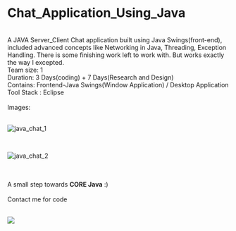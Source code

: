 # Chat_Application_Using_Java
<br>
A JAVA Server_Client Chat application built using Java Swings(front-end), included advanced concepts like Networking in Java, Threading, Exception Handling. There is some finishing work left to work with. But works exactly the way I excepted. 
<br>
Team size: 1
<br>
Duration: 3 Days(coding) + 7 Days(Research and Design)
<br>
Contains: Frontend-Java Swings(Window Application) / Desktop Application
<br>
Tool Stack : Eclipse
<br><br>
Images:
<br><br>

![java_chat_1](https://user-images.githubusercontent.com/91725049/178090244-638a6114-5620-4ccf-b3e9-bd80b984db58.jpg)


<br>

![java_chat_2](https://user-images.githubusercontent.com/91725049/178090119-e940b8bc-3d03-4cc3-bce0-e2e4f46b703e.jpg)

<br><br>
A small step towards <strong>CORE Java</strong> :)
<br>
<br> Contact me for code<br>
<br>

[![](https://visitcount.itsvg.in/api?id=Akash-L-M&label=Profile%20Views&color=6&icon=3&pretty=true)](https://visitcount.itsvg.in)
 
